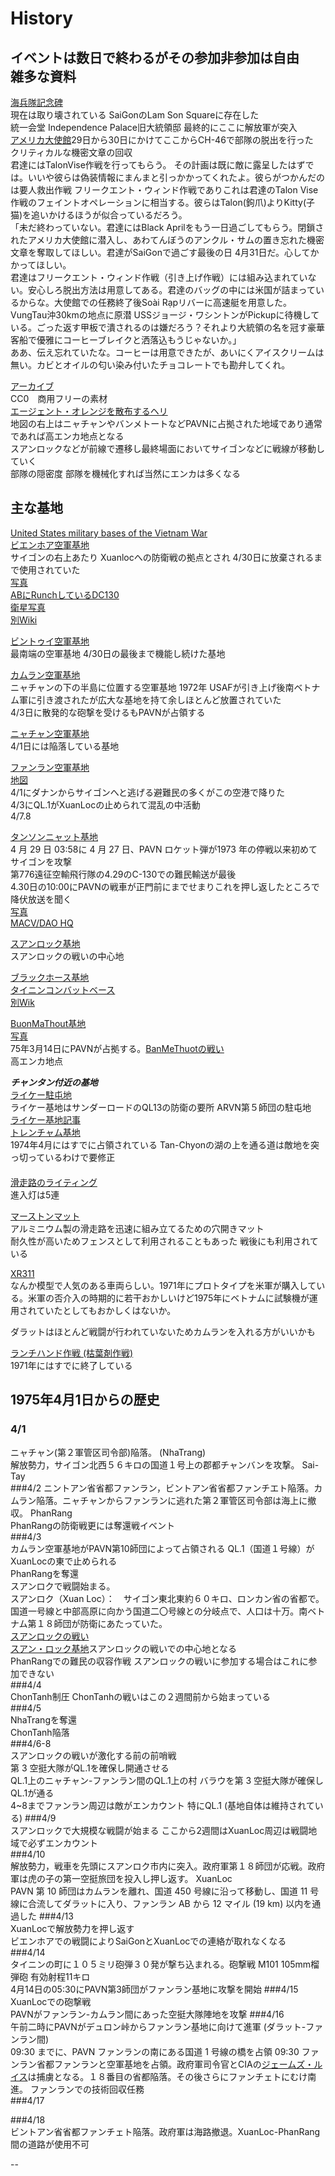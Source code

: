 # History  
イベントは数日で終わるがその参加非参加は自由  
雑多な資料
----
[海兵隊記念碑](https://www.flickr.com/photos/13476480@N07/15473924116)  
現在は取り壊されている SaiGonのLam Son Squareに存在した  
統一会堂 Independence Palace旧大統領邸 最終的にここに解放軍が突入  
[アメリカ大使館](https://en.wikipedia.org/wiki/Embassy_of_the_United_States,_Saigon)29日から30日にかけてここからCH-46で部隊の脱出を行った  
クリティカルな機密文章の回収  
君達にはTalonVise作戦を行ってもらう。 その計画は既に敵に露呈したはずでは。いいや彼らは偽装情報にまんまと引っかかってくれたよ。彼らがつかんだのは要人救出作戦 フリークエント・ウィンド作戦でありこれは君達のTalon Vise作戦のフェイントオペレーションに相当する。彼らはTalon(鉤爪)よりKitty(子猫)を追いかけるほうが似合っているだろう。  
「未だ終わっていない。君達にはBlack Aprilをもう一日過ごしてもらう。閉鎖されたアメリカ大使館に潜入し、あわてんぼうのアンクル・サムの置き忘れた機密文章を奪取してほしい。君達がSaiGonで過ごす最後の日 4月31日だ。心してかかってほしい。  
君達はフリークエント・ウィンド作戦（引き上げ作戦）には組み込まれていない。安心しろ脱出方法は用意してある。君達のバッグの中には米国が詰まっているからな。大使館での任務終了後Soài Rạpリバーに高速艇を用意した。VungTau沖30kmの地点に原潜 USSジョージ・ワシントンがPickupに待機している。ごった返す甲板で潰されるのは嫌だろう？それより大統領の名を冠す豪華客船で優雅にコーヒーブレイクと洒落込もうじゃないか。」  
ああ、伝え忘れていたな。コーヒーは用意できたが、あいにくアイスクリームは無い。カビとオイルの匂い染み付いたチョコレートでも勘弁してくれ。  

[アーカイブ](https://web.archive.org/web/20110501043506/http://www.ichiban1.org/html/history/1975_present_postwar/nvn_invasion_1975.htm)    
CC0　商用フリーの素材  
[エージェント・オレンジを散布するヘリ](https://archive.org/details/gov.dod.dimoc.27012)  
地図の右上はニャチャンやバンメトートなどPAVNに占拠された地域であり通常であれば高エンカ地点となる  
スアンロックなどが前線で遷移し最終場面においてサイゴンなどに戦線が移動していく  
部隊の隠密度 部隊を機械化すれば当然にエンカは多くなる  
  
主な基地
----  
[United States military bases of the Vietnam War](https://military-history.fandom.com/wiki/Category:United_States_military_bases_of_the_Vietnam_War)  
[ビエンホア空軍基地](https://en.wikipedia.org/wiki/Bien_Hoa_Air_Base)  
サイゴンの右上あたり Xuanlocへの防衛戦の拠点とされ 4/30日に放棄されるまで使用されていた  
[写真](https://www.vspa.com/bh-gates-and-posts.htm)  
[ABにRunchしているDC130](https://commons.wikimedia.org/wiki/File:Lockheed_DC-130_at_Bien_Hoa_Air_Base.jpg)  
[衛星写真](https://www.researchgate.net/figure/A-Satellite-Image-Map-of-Bien-Hoa-Air-Base-showing-the-location-of-the-December-1966_fig124_286614287)   
[別Wiki](https://military-history.fandom.com/wiki/Bien_Hoa_Air_Base)  
   
[ビントゥイ空軍基地](https://en.wikipedia.org/wiki/Binh_Thuy_Air_Base)  
最南端の空軍基地 4/30日の最後まで機能し続けた基地  
  
[カムラン空軍基地](https://en.wikipedia.org/wiki/Cam_Ranh_Base)  
ニャチャンの下の半島に位置する空軍基地 1972年 USAFが引き上げ後南ベトナム軍に引き渡されたが広大な基地を持て余しほとんど放置されていた  
4/3日に散発的な砲撃を受けるもPAVNが占領する   
  
[ニャチャン空軍基地](https://en.wikipedia.org/wiki/Nha_Trang_Air_Base)  
4/1日には陥落している基地  
  
[ファンラン空軍基地](https://en.wikipedia.org/wiki/Phan_Rang_Air_Base)  
[地図](https://www.366thgunfighters.org/phan-rang.html)  
4/1にダナンからサイゴンへと逃げる避難民の多くがこの空港で降りた  
4/3にQL.1がXuanLocの止められて混乱の中活動  
4/7.8  
  
[タンソンニャット基地](https://en.wikipedia.org/wiki/Tan_Son_Nhut_Air_Base)  
4 月 29 日 03:58に
4 月 27 日、PAVN ロケット弾が1973 年の停戦以来初めてサイゴンを攻撃  
第776遠征空輸飛行隊の4.29のC-130での難民輸送が最後  
4.30日の10:00にPAVNの戦車が正門前にまでせまりこれを押し返したところで降伏放送を聞く  
[写真](https://www.tsna.org/photo/apr2010/index.html)  
[MACV/DAO HQ](http://nebula.wsimg.com/a0014c66d60daa421291e91c80ff4e98?AccessKeyId=E883D7F0A92E197D224D&disposition=0&alloworigin=1)  
  
[スアンロック基地](https://en.m.wikipedia.org/wiki/Xu%C3%A2n_L%E1%BB%99c_Base_Camp)  
スアンロックの戦いの中心地  
  
[ブラックホース基地](https://en.wikipedia.org/wiki/Blackhorse_Base_Camp)  
[タイニンコンバットベース](https://en.wikipedia.org/wiki/T%C3%A2y_Ninh_Combat_Base)  
[別Wik](https://military-history.fandom.com/wiki/T%C3%A2y_Ninh_Combat_Base)  
  
[BuonMaThout基地](https://military-history.fandom.com/wiki/Ban_Me_Thuot_East_Airfield)  
[写真](https://www.war-stories.com/bmt-joe-urban-pyramid-photos-1966-1967.htm)  
75年3月14日にPAVNが占拠する。[BanMeThuotの戦い](https://en.wikipedia.org/wiki/Battle_of_Ban_Me_Thuot)  
高エンカ地点  
  
***チャンタン付近の基地***  
[ライケー駐屯地](https://military-history.fandom.com/wiki/Lai_Kh%C3%AA)  
ライケー基地はサンダーロードのQL13の防衛の要所  ARVN第５師団の駐屯地  
[ライケー基地記事](http://a227ahb.org/LaiKhe.html)  
[トレンチャム基地](https://military-history.fandom.com/wiki/Tonle_Cham_Camp)  
1974年4月にはすでに占領されている Tan-Chyonの湖の上を通る道は敵地を突っ切っているわけで要修正  
　  
[滑走路のライティング](https://bukiyoublog.com/aircraft-knowledge-runway-light)  
進入灯は5連  
  
[マーストンマット](https://en.wikipedia.org/wiki/Marston_Mat)  
アルミニウム製の滑走路を迅速に組み立てるための穴開きマット  
耐久性が高いためフェンスとして利用されることもあった 戦後にも利用されている  
  
[XR311](https://military-history.fandom.com/wiki/FMC_XR311)  
なんか模型で人気のある車両らしい。1971年にプロトタイプを米軍が購入している。米軍の否介入の時期的に若干おかしいけど1975年にベトナムに試験機が運用されていたとしてもおかしくはないか。   
  
ダラットはほとんど戦闘が行われていないためカムランを入れる方がいいかも  

[ランチハンド作戦 (枯葉剤作戦)](https://ja.wikipedia.org/wiki/%E3%83%A9%E3%83%B3%E3%83%81%E3%83%8F%E3%83%B3%E3%83%89%E4%BD%9C%E6%88%A6)  
1971年にはすでに終了している  

1975年4月1日からの歴史
----
### 4/1   
ニャチャン(第２軍管区司令部)陥落。 (NhaTrang)  
 解放勢力，サイゴン北西５６キロの国道１号上の郡都チャンバンを攻撃。 Sai-Tay  
###4/2
ニントアン省省都ファンラン，ビントアン省省都ファンチエト陥落。カムラン陥落。ニャチャンからファンランに逃れた第２軍管区司令部は海上に撤収。 PhanRang  
PhanRangの防衛戦更には奪還戦イベント  
###4/3  
カムラン空軍基地がPAVN第10師団によって占領される
QL.1（国道１号線）がXuanLocの東で止められる  
PhanRangを奪還  
スアンロクで戦闘始まる。  
スアンロク（Xuan Loc）：　サイゴン東北東約６０キロ、ロンカン省の省都で。国道一号線と中部高原に向かう国道二〇号線との分岐点で、人口は十万。南ベトナム第１８師団が防衛にあたっていた。  
[スアンロックの戦い](https://en.wikipedia.org/wiki/Battle_of_Xu%C3%A2n_L%E1%BB%99c)  
[スアン・ロック基地](https://en.wikipedia.org/wiki/Xu%C3%A2n_L%E1%BB%99c_Base_Camp)スアンロックの戦いでの中心地となる  
PhanRangでの難民の収容作戦 スアンロックの戦いに参加する場合はこれに参加できない  
###4/4  
ChonTanh制圧 ChonTanhの戦いはこの２週間前から始まっている  
###4/5  
NhaTrangを奪還  
ChonTanh陥落  
###4/6-8   
スアンロックの戦いが激化する前の前哨戦  
第 3 空挺大隊がQL.1を確保し開通させる  
QL.1上のニャチャン-ファンラン間のQL.1上の村 バラウを第 3 空挺大隊が確保しQL.1が通る  
4~8までファンラン周辺は敵がエンカウント 特にQL.1 (基地自体は維持されている)
###4/9  
スアンロックで大規模な戦闘が始まる ここから2週間はXuanLoc周辺は戦闘地域で必ずエンカウント  
###4/10  
 解放勢力，戦車を先頭にスアンロク市内に突入。政府軍第１８師団が応戦。政府軍は虎の子の第一空挺旅団を投入し押し返す。 XuanLoc  
PAVN 第 10 師団はカムランを離れ、国道 450 号線に沿って移動し、国道 11 号線に合流してダラットに入り、ファンラン AB から 12 マイル (19 km) 以内を通過した
###4/13  
XuanLocで解放勢力を押し返す  
ビエンホアでの戦闘によりSaiGonとXuanLocでの連絡が取れなくなる  
###4/14  
タイニンの町に１０５ミリ砲弾３０発が撃ち込まれる。砲撃戦 M101 105mm榴弾砲 有効射程11キロ  
4月14日の05:30にPAVN第3師団がファンラン基地に攻撃を開始
###4/15  
XuanLocでの砲撃戦  
PAVNがファンラン-カムラン間にあった空挺大隊陣地を攻撃
###4/16  
午前二時にPAVNがデュロン峠からファンラン基地に向けて進軍 (ダラット-ファンラン間)  
09:30 までに、PAVN ファンランの南にある国道 1 号線の橋を占領
09:30 ファンラン省都ファンランと空軍基地を占領。政府軍司令官とCIAの[ジェームズ・ルイス](https://en.wikipedia.org/wiki/James_Lewis_(CIA))は捕虜となる。１８番目の省都陥落。その後さらにファンチェトにむけ南進。 
ファンランでの技術回収任務  
###4/17  

###4/18  
ビントアン省省都ファンチェト陥落。政府軍は海路撤退。XuanLoc-PhanRang間の道路が使用不可  

--